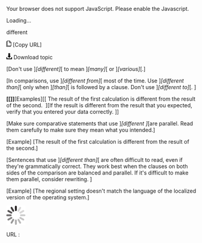 Your browser does not support JavaScript. Please enable the Javascript.

Loading...

different

![Copy URL](different_files/Copy.png) [Copy URL]

![Download](different_files/Download.png)
Download topic

[Don't use ]*[different]*[ to mean ]*[many]*[ or ]*[various]*[.]

[In comparisons, use ]*[different from]*[ most of the time. Use ]*[different than]*[ only when ]*[than]*[ is followed by a clause. Don't use ]*[different to]*[. ]

**[[]]**[Examples][[
The result of the first calculation is different from the result of the second. 
][If the result is different from the result that you expected, verify that you entered your data correctly. ]]

[Make sure comparative statements that use ]*[different ]*[are parallel. Read them carefully to make sure they mean what you intended.]

[Example] [The result of the first calculation is different from the result of the second.]

[Sentences that use ]*[different than]*[ are often difficult to read, even if they're grammatically correct. They work best when the clauses on both sides of the comparison are balanced and parallel. If it's difficult to make them parallel, consider rewriting. ]

[Example] [The regional setting doesn't match the language of the localized version of the operating system.]

![In progress](different_files/activity-large.gif)

URL :


